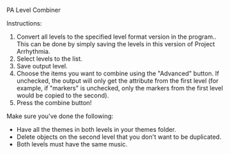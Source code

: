 PA Level Combiner

Instructions:
1. Convert all levels to the specified level format version in the program..
   This can be done by simply saving the levels in this version of Project Arrhythmia.
2. Select levels to the list.
3. Save output level.
4. Choose the items you want to combine using the "Advanced" button.
   If unchecked, the output will only get the attribute from the first level
   (for example, if "markers" is unchecked, only the markers
   from the first level would be copied to the second).
4. Press the combine button!

Make sure you've done the following:
- Have all the themes in both levels in your themes folder.
- Delete objects on the second level that you don't want to be duplicated.
- Both levels must have the same music.
